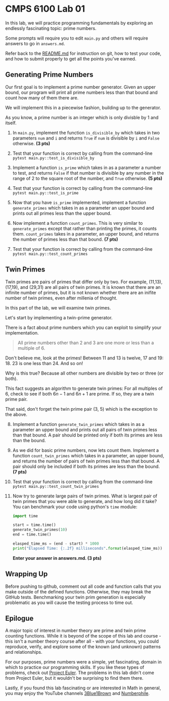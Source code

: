 # CMPS 6100  Lab 01

In this lab, we will practice programming fundamentals by exploring an 
endlessly fascinating topic: prime numbers.

Some prompts will require you to edit `main.py` and others will require answers to go in `answers.md`.

Refer back to the [README.md](README.md) for instruction on git, how to test your code, and how to submit properly to get all the points you've earned.

## Generating Prime Numbers

Our first goal is to implement a prime number generator. Given an upper bound, our program will print all prime numbers less than that bound and count how many of them there are.

We will implement this in a piecewise fashion, building up to the generator.

As you know, a prime number is an integer which is only divisble by 1 and itself. 

1. In `main.py`, implement the function `is_divisible_by` which takes in two parameters `num` and `i` and returns `True` if `num` is divisible by `i` and `False` otherwise. **(3 pts)**

2. Test that your function is correct by calling from the command-line `pytest main.py::test_is_divisible_by`

3. Implement a function `is_prime` which takes in as a parameter a number to test, and returns `False` if that number is divisible by any number in the range of 2 to the square root of the number, and `True` otherwise. **(5 pts)**

4. Test that your function is correct by calling from the command-line `pytest main.py::test_is_prime`

5. Now that you have `is_prime` implemented, implement a function `generate_primes` which takes in as a parameter an upper bound and prints out all primes less than the upper bound.

6. Now implement a function `count_primes`. This is very similar to `generate_primes` except that rather than printing the primes, it counts them. `count_primes` takes in a parameter, an upper bound, and returns the number of primes less than that bound. **(7 pts)**

7. Test that your function is correct by calling from the command-line `pytest main.py::test_count_primes`

## Twin Primes

Twin primes are pairs of primes that differ only by two. For example, (11,13), (17,19), and (29,31) are all pairs of twin primes. It is known that there are an infinite number of primes, but it is not known whether there are an inifite number of twin primes, even after millenia of thought.

In this part of the lab, we will examine twin primes.

Let's start by implementing a twin-prime generator.

There is a fact about prime numbers which you can exploit to simplify your implementation.

> All prime numbers other than 2 and 3 are one more or less than a multiple of 6.

Don't believe me, look at the primes! Between 11 and 13 is twelve, 17 and 19: 18. 23 is one less than 24. And so on!

Why is this true? Because all other numbers are divisible by two or three (or both).

This fact suggests an algorithm to generate twin primes: For all multiples of $6$, check to see if both $6n-1$ and $6n+1$ are prime. If so, they are a twin prime pair.

That said, don't forget the twin prime pair (3, 5) which is the exception to the above.

8. Implement a function `generate_twin_primes` which takes in as a parameter an upper bound and prints out all pairs of twin primes less than that bound. A pair should be printed only if both its primes are less than the bound.

9. As we did for basic prime numbers, now lets count them. Implement a function `count_twin_primes` which takes in a parameter, an upper bound, and returns the number of pairs of twin primes less than that bound. A pair should only be included if both its primes are less than the bound. **(7 pts)**

10. Test that your function is correct by calling from the command-line `pytest main.py::test_count_twin_primes`

11. Now try to generate large pairs of twin primes. What is largest pair of twin primes that you were able to generate, and how long did it take? You can benchmark your code using python's `time` module:
    ```python
    import time
    
    start = time.time()
    generate_twin_primes(10)
    end = time.time()

    elasped_time_ms = (end - start) * 1000
    print("Elapsed Time: {:.2f} milliseconds".format(elasped_time_ms))
    ```
    **Enter your answer in answers.md. (3 pts)**

## Wrapping Up

Before pushing to github, comment out all code and function calls that you make outside of the defined functions. Otherwise, they may break the GitHub tests. Benchmarking your twin prim generation is especially problematic as you will cause the testing process to time out.

## Epilogue

A major topic of interest in number theory are prime and twin prime counting functions. While it is beyond of the scope of this lab and course - this isn't a number theory course after all - with your functions, you could reproduce, verify, and explore some of the known (and unknown) patterns and relationships.

For our purposes, prime numbers were a simple, yet fascinating, domain in which to practice our programming skills. If you like these types of problems, check out [Project Euler](https://projecteuler.net/). The problems in this lab didn't come from Project Euler, but it wouldn't be surprising to find them there.

Lastly, if you found this lab fascinating or are interested in Math in general, you may enjoy the YouTube channels [3Blue1Brown](https://www.youtube.com/@3blue1brown) and [Numberphile](https://www.youtube.com/@numberphile).